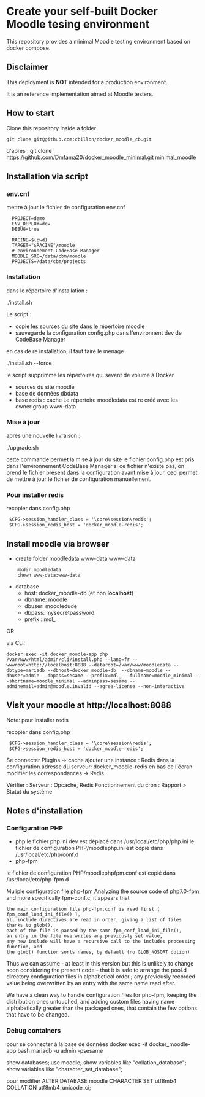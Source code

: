 # Create your self-built Docker Moodle tesing environment  

This repository provides a minimal Moodle testing environment based on docker compose.

## Disclaimer

This deployment is **NOT** intended for a production environment.

It is an reference implementation aimed at Moodle testers.

## How to start

Clone this repository inside a folder

``git clone git@github.com:cbillon/docker_moodle_cb.git``

d'apres : git clone https://github.com/Dmfama20/docker_moodle_minimal.git minimal_moodle

## Installation via script

### env.cnf

mettre à jour le fichier de configuration env.cnf

```
  PROJECT=demo
  ENV_DEPLOY=dev
  DEBUG=true

  RACINE=$(pwd)
  TARGET="$RACINE"/moodle
  # environnement CodeBase Manager
  MOODLE_SRC=/data/cbm/moodle
  PROJECTS=/data/cbm/projects

```

### Installation

dans le répertoire d'installation :
  
 ./install.sh

 Le script :
 - copie les sources du site dans le répertoire moodle
 - sauvegarde la configuration config.php dans l'environnent dev de CodeBase Manager

 en cas de re installation, il faut faire le ménage

 ./install.sh --force
 
 le script supprimme les répertoires qui sevent de volume à Docker
 - sources du site moodle
 - base de données dbdata
 - base redis : cache
 Le répertoire moodledata est re créé avec les owner:group www-data

### Mise à jour

 apres une nouvelle livraison :

 ./upgrade.sh

 cette commande permet la mise à jour du site
 le fichier config.php est pris dans l'environnement CodeBase Manager
 si ce fichier n'existe pas, on prend le fichier present dans la configuration avant mise à jour.
 ceci permet de mettre à jour le fichier de configuration manuellement.

### Pour installer redis

recopier dans config.php
 ```
  $CFG->session_handler_class = '\core\session\redis';
  $CFG->session_redis_host = 'docker_moodle-redis';
```
 ## Install moodle via browser 

- create folder moodledata www-data www-data  
```
    mkdir moodledata
    chown www-data:www-data
``` 



- database
   - host: docker_moodle-db (et non **localhost**)
   - dbname: moodle
   - dbuser: moodledude 
   - dbpass: mysecretpassword 
   - prefix : mdl_ 

OR

via CLI:

``docker exec -it docker_moodle-app php /var/www/html/admin/cli/install.php --lang=fr --wwwroot=http://localhost:8088 --dataroot=/var/www/moodledata --dbtype=mariadb --dbhost=docker_moodle-db  --dbname=moodle --dbuser=admin --dbpass=sesame --prefix=mdl_ --fullname=moodle_minimal --shortname=moodle_minimal --adminpass=sesame --adminemail=admin@moodle.invalid --agree-license --non-interactive``

## Visit your moodle at http://localhost:8088

Note: pour installer redis

recopier dans config.php
 ```
  $CFG->session_handler_class = '\core\session\redis';
  $CFG->session_redis_host = 'docker_moodle-redis';
```

Se connecter
Plugins -> cache
ajouter une instance : Redis
dans la configuration adresse du serveur: docker_moodle-redis
en bas de l'écran modifier les correspondances -> Redis

Vérifier :
Serveur : Opcache, Redis
Fonctionnement du cron : Rapport > Statut du systéme

## Notes d'installation

### Configuration PHP

- php
le fichier php.ini dev est déplacé dans /usr/local/etc/php/php.ini
le fichier de configuration PHP/moodlephp.ini est copié dans /usr/local/etc/php/conf.d
- php-fpm

le fichier de configuration PHP/moodlephpfpm.conf est copié dans /usr/local/etc/php-fpm.d

Muliple configuration file php-fpm
Analyzing the source code of php7.0-fpm and more specifically fpm-conf.c, it appears that

    the main configuration file php-fpm.conf is read first [ fpm_conf_load_ini_file() ],
    all include directives are read in order, giving a list of files thanks to glob(),
    each of the file is parsed by the same fpm_conf_load_ini_file(),
    an entry in the file overwrites any previously set value,
    any new include will have a recursive call to the includes processing function, and
    the glob() function sorts names, by default (no GLOB_NOSORT option)

Thus we can assume - at least in this version but this is unlikely to change soon considering the present code - that it is safe to arrange the pool.d directory configuration files in alphabetical order ; any previously recorded value being overwritten by an entry with the same name read after.

We have a clean way to handle configuration files for php-fpm, keeping the distribution ones untouched, and adding custom files having name alphabetically greater than the packaged ones, that contain the few options that have to be changed.

### Debug containers

pour se connecter à la base de données
docker exec -it docker_moodle-app bash
mariadb -u admin -psesame

show databases;
use moodle;
show variables like "collation_database";
show variables like "character_set_database";

pour modifier
ALTER DATABASE moodle CHARACTER SET utf8mb4 COLLATION utf8mb4_unicode_ci;
